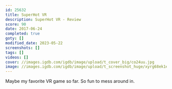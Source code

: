 ```yaml
---
id: 25632
title: SuperHot VR
description: SuperHot VR - Review
score: 90
date: 2017-06-24
completed: true
goty: []
modified_date: 2023-05-22
screenshots: []
tags: []
videos: []
cover: //images.igdb.com/igdb/image/upload/t_cover_big/co24uu.jpg
image: //images.igdb.com/igdb/image/upload/t_screenshot_huge/xyrg68ek1eajcblclb3n.jpg
---
```

Maybe my favorite VR game so far. So fun to mess around in.